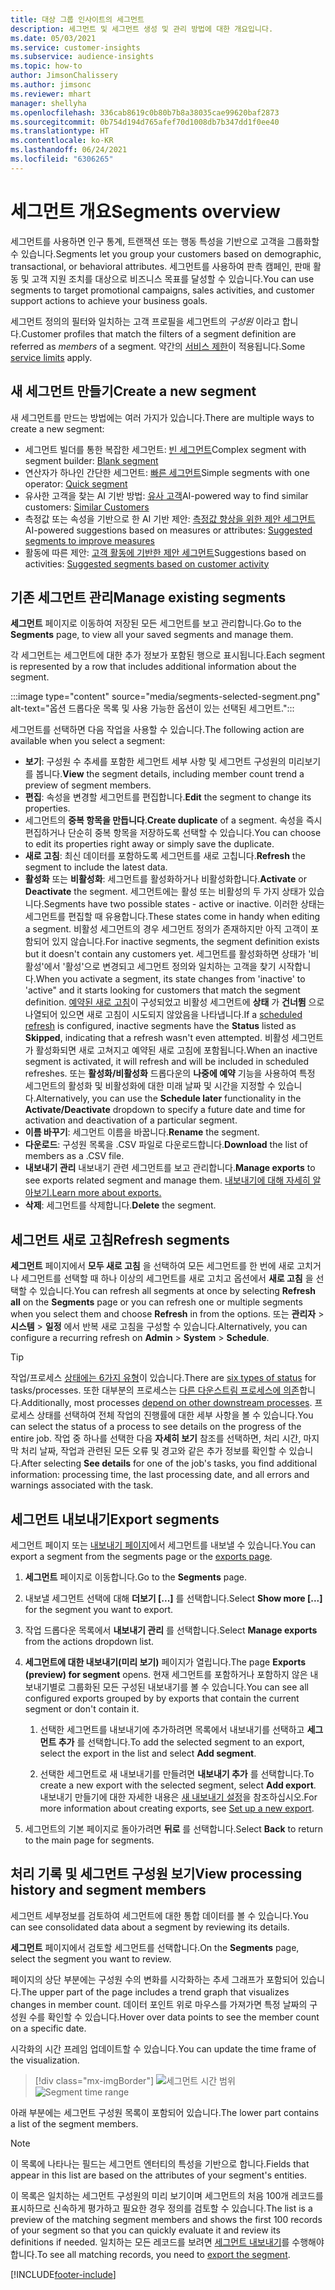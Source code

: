 ```yaml
---
title: 대상 그룹 인사이트의 세그먼트
description: 세그먼트 및 세그먼트 생성 및 관리 방법에 대한 개요입니다.
ms.date: 05/03/2021
ms.service: customer-insights
ms.subservice: audience-insights
ms.topic: how-to
author: JimsonChalissery
ms.author: jimsonc
ms.reviewer: mhart
manager: shellyha
ms.openlocfilehash: 336cab8619c0b80b7b8a38035cae99620baf2873
ms.sourcegitcommit: 0b754d194d765afef70d1008db7b347dd1f0ee40
ms.translationtype: HT
ms.contentlocale: ko-KR
ms.lasthandoff: 06/24/2021
ms.locfileid: "6306265"
---
```

# <a name="segments-overview"></a><span data-ttu-id="5dd7c-103">세그먼트 개요</span><span class="sxs-lookup"><span data-stu-id="5dd7c-103">Segments overview</span></span>

<span data-ttu-id="5dd7c-104">세그먼트를 사용하면 인구 통계, 트랜잭션 또는 행동 특성을 기반으로 고객을 그룹화할 수 있습니다.</span><span class="sxs-lookup"><span data-stu-id="5dd7c-104">Segments let you group your customers based on demographic, transactional, or behavioral attributes.</span></span> <span data-ttu-id="5dd7c-105">세그먼트를 사용하여 판촉 캠페인, 판매 활동 및 고객 지원 조치를 대상으로 비즈니스 목표를 달성할 수 있습니다.</span><span class="sxs-lookup"><span data-stu-id="5dd7c-105">You can use segments to target promotional campaigns, sales activities, and customer support actions to achieve your business goals.</span></span>

<span data-ttu-id="5dd7c-106">세그먼트 정의의 필터와 일치하는 고객 프로필을 세그먼트의 *구성원* 이라고 합니다.</span><span class="sxs-lookup"><span data-stu-id="5dd7c-106">Customer profiles that match the filters of a segment definition are referred as *members* of a segment.</span></span> <span data-ttu-id="5dd7c-107">약간의 [서비스 제한](service-limits.md)이 적용됩니다.</span><span class="sxs-lookup"><span data-stu-id="5dd7c-107">Some [service limits](service-limits.md) apply.</span></span>

## <a name="create-a-new-segment"></a><span data-ttu-id="5dd7c-108">새 세그먼트 만들기</span><span class="sxs-lookup"><span data-stu-id="5dd7c-108">Create a new segment</span></span>

<span data-ttu-id="5dd7c-109">새 세그먼트를 만드는 방법에는 여러 가지가 있습니다.</span><span class="sxs-lookup"><span data-stu-id="5dd7c-109">There are multiple ways to create a new segment:</span></span> 

- <span data-ttu-id="5dd7c-110">세그먼트 빌더를 통한 복잡한 세그먼트: [빈 세그먼트](segment-builder.md#create-a-new-segment)</span><span class="sxs-lookup"><span data-stu-id="5dd7c-110">Complex segment with segment builder: [Blank segment](segment-builder.md#create-a-new-segment)</span></span>
- <span data-ttu-id="5dd7c-111">연산자가 하나인 간단한 세그먼트: [빠른 세그먼트](segment-builder.md#quick-segments)</span><span class="sxs-lookup"><span data-stu-id="5dd7c-111">Simple segments with one operator: [Quick segment](segment-builder.md#quick-segments)</span></span>
- <span data-ttu-id="5dd7c-112">유사한 고객을 찾는 AI 기반 방법: [유사 고객](find-similar-customer-segments.md)</span><span class="sxs-lookup"><span data-stu-id="5dd7c-112">AI-powered way to find similar customers: [Similar Customers](find-similar-customer-segments.md)</span></span>
- <span data-ttu-id="5dd7c-113">측정값 또는 속성을 기반으로 한 AI 기반 제안: [측정값 향상을 위한 제안 세그먼트](suggested-segments.md)</span><span class="sxs-lookup"><span data-stu-id="5dd7c-113">AI-powered suggestions based on measures or attributes: [Suggested segments to improve measures](suggested-segments.md)</span></span>
- <span data-ttu-id="5dd7c-114">활동에 따른 제안: [고객 활동에 기반한 제안 세그먼트](suggested-segments-activity.md)</span><span class="sxs-lookup"><span data-stu-id="5dd7c-114">Suggestions based on activities: [Suggested segments based on customer activity](suggested-segments-activity.md)</span></span>

## <a name="manage-existing-segments"></a><span data-ttu-id="5dd7c-115">기존 세그먼트 관리</span><span class="sxs-lookup"><span data-stu-id="5dd7c-115">Manage existing segments</span></span>

<span data-ttu-id="5dd7c-116">**세그먼트** 페이지로 이동하여 저장된 모든 세그먼트를 보고 관리합니다.</span><span class="sxs-lookup"><span data-stu-id="5dd7c-116">Go to the **Segments** page, to view all your saved segments and manage them.</span></span>

<span data-ttu-id="5dd7c-117">각 세그먼트는 세그먼트에 대한 추가 정보가 포함된 행으로 표시됩니다.</span><span class="sxs-lookup"><span data-stu-id="5dd7c-117">Each segment is represented by a row that includes additional information about the segment.</span></span>

:::image type="content" source="media/segments-selected-segment.png" alt-text="옵션 드롭다운 목록 및 사용 가능한 옵션이 있는 선택된 세그먼트.":::

<span data-ttu-id="5dd7c-119">세그먼트를 선택하면 다음 작업을 사용할 수 있습니다.</span><span class="sxs-lookup"><span data-stu-id="5dd7c-119">The following action are available when you select a segment:</span></span>

- <span data-ttu-id="5dd7c-120">**보기**: 구성원 수 추세를 포함한 세그먼트 세부 사항 및 세그먼트 구성원의 미리보기를 봅니다.</span><span class="sxs-lookup"><span data-stu-id="5dd7c-120">**View** the segment details, including member count trend a preview of segment members.</span></span>
- <span data-ttu-id="5dd7c-121">**편집**: 속성을 변경할 세그먼트를 편집합니다.</span><span class="sxs-lookup"><span data-stu-id="5dd7c-121">**Edit** the segment to change its properties.</span></span>
- <span data-ttu-id="5dd7c-122">세그먼트의 **중복 항목을 만듭니다**.</span><span class="sxs-lookup"><span data-stu-id="5dd7c-122">**Create duplicate** of a segment.</span></span> <span data-ttu-id="5dd7c-123">속성을 즉시 편집하거나 단순히 중복 항목을 저장하도록 선택할 수 있습니다.</span><span class="sxs-lookup"><span data-stu-id="5dd7c-123">You can choose to edit its properties right away or simply save the duplicate.</span></span>
- <span data-ttu-id="5dd7c-124">**새로 고침**: 최신 데이터를 포함하도록 세그먼트를 새로 고칩니다.</span><span class="sxs-lookup"><span data-stu-id="5dd7c-124">**Refresh** the segment to include the latest data.</span></span>
- <span data-ttu-id="5dd7c-125">**활성화** 또는 **비활성화**: 세그먼트를 활성화하거나 비활성화합니다.</span><span class="sxs-lookup"><span data-stu-id="5dd7c-125">**Activate** or **Deactivate** the segment.</span></span> <span data-ttu-id="5dd7c-126">세그먼트에는 활성 또는 비활성의 두 가지 상태가 있습니다.</span><span class="sxs-lookup"><span data-stu-id="5dd7c-126">Segments have two possible states - active or inactive.</span></span> <span data-ttu-id="5dd7c-127">이러한 상태는 세그먼트를 편집할 때 유용합니다.</span><span class="sxs-lookup"><span data-stu-id="5dd7c-127">These states come in handy when editing a segment.</span></span> <span data-ttu-id="5dd7c-128">비활성 세그먼트의 경우 세그먼트 정의가 존재하지만 아직 고객이 포함되어 있지 않습니다.</span><span class="sxs-lookup"><span data-stu-id="5dd7c-128">For inactive segments, the segment definition exists but it doesn't contain any customers yet.</span></span> <span data-ttu-id="5dd7c-129">세그먼트를 활성화하면 상태가 '비활성'에서 '활성'으로 변경되고 세그먼트 정의와 일치하는 고객을 찾기 시작합니다.</span><span class="sxs-lookup"><span data-stu-id="5dd7c-129">When you activate a segment, its state changes from 'inactive' to 'active" and it starts looking for customers that match the segment definition.</span></span> <span data-ttu-id="5dd7c-130">[예약된 새로 고침](system.md#schedule-tab)이 구성되었고 비활성 세그먼트에 **상태** 가 **건너뜀** 으로 나열되어 있으면 새로 고침이 시도되지 않았음을 나타냅니다.</span><span class="sxs-lookup"><span data-stu-id="5dd7c-130">If a [scheduled refresh](system.md#schedule-tab) is configured, inactive segments have the **Status** listed as **Skipped**, indicating that a refresh wasn't even attempted.</span></span> <span data-ttu-id="5dd7c-131">비활성 세그먼트가 활성화되면 새로 고쳐지고 예약된 새로 고침에 포함됩니다.</span><span class="sxs-lookup"><span data-stu-id="5dd7c-131">When an inactive segment is activated, it will refresh and will be included in scheduled refreshes.</span></span>
  <span data-ttu-id="5dd7c-132">또는 **활성화/비활성화** 드롭다운의 **나중에 예약** 기능을 사용하여 특정 세그먼트의 활성화 및 비활성화에 대한 미래 날짜 및 시간을 지정할 수 있습니다.</span><span class="sxs-lookup"><span data-stu-id="5dd7c-132">Alternatively, you can use the **Schedule later** functionality in the **Activate/Deactivate** dropdown to specify a future date and time for activation and deactivation of a particular segment.</span></span>
- <span data-ttu-id="5dd7c-133">**이름 바꾸기**: 세그먼트 이름을 바꿉니다.</span><span class="sxs-lookup"><span data-stu-id="5dd7c-133">**Rename** the segment.</span></span>
- <span data-ttu-id="5dd7c-134">**다운로드**: 구성원 목록을 .CSV 파일로 다운로드합니다.</span><span class="sxs-lookup"><span data-stu-id="5dd7c-134">**Download** the list of members as a .CSV file.</span></span>
- <span data-ttu-id="5dd7c-135">**내보내기 관리** 내보내기 관련 세그먼트를 보고 관리합니다.</span><span class="sxs-lookup"><span data-stu-id="5dd7c-135">**Manage exports** to see exports related segment and manage them.</span></span> [<span data-ttu-id="5dd7c-136">내보내기에 대해 자세히 알아보기.</span><span class="sxs-lookup"><span data-stu-id="5dd7c-136">Learn more about exports.</span></span>](export-destinations.md)
- <span data-ttu-id="5dd7c-137">**삭제**: 세그먼트를 삭제합니다.</span><span class="sxs-lookup"><span data-stu-id="5dd7c-137">**Delete** the segment.</span></span>

## <a name="refresh-segments"></a><span data-ttu-id="5dd7c-138">세그먼트 새로 고침</span><span class="sxs-lookup"><span data-stu-id="5dd7c-138">Refresh segments</span></span>

<span data-ttu-id="5dd7c-139">**세그먼트** 페이지에서 **모두 새로 고침** 을 선택하여 모든 세그먼트를 한 번에 새로 고치거나 세그먼트를 선택할 때 하나 이상의 세그먼트를 새로 고치고 옵션에서 **새로 고침** 을 선택할 수 있습니다.</span><span class="sxs-lookup"><span data-stu-id="5dd7c-139">You can refresh all segments at once by selecting **Refresh all** on the **Segments** page or you can refresh one or multiple segments when you select them and choose **Refresh** in from the options.</span></span> <span data-ttu-id="5dd7c-140">또는 **관리자** > **시스템** > **일정** 에서 반복 새로 고침을 구성할 수 있습니다.</span><span class="sxs-lookup"><span data-stu-id="5dd7c-140">Alternatively, you can configure a recurring refresh on **Admin** > **System** > **Schedule**.</span></span>

> [!TIP]
> <span data-ttu-id="5dd7c-141">작업/프로세스 [상태에는 6가지 유형](system.md#status-types)이 있습니다.</span><span class="sxs-lookup"><span data-stu-id="5dd7c-141">There are [six types of status](system.md#status-types) for tasks/processes.</span></span> <span data-ttu-id="5dd7c-142">또한 대부분의 프로세스는 [다른 다운스트림 프로세스에 의존](system.md#refresh-policies)합니다.</span><span class="sxs-lookup"><span data-stu-id="5dd7c-142">Additionally, most processes [depend on other downstream processes](system.md#refresh-policies).</span></span> <span data-ttu-id="5dd7c-143">프로세스 상태를 선택하여 전체 작업의 진행률에 대한 세부 사항을 볼 수 있습니다.</span><span class="sxs-lookup"><span data-stu-id="5dd7c-143">You can select the status of a process to see details on the progress of the entire job.</span></span> <span data-ttu-id="5dd7c-144">작업 중 하나를 선택한 다음 **자세히 보기** 참조를 선택하면, 처리 시간, 마지막 처리 날짜, 작업과 관련된 모든 오류 및 경고와 같은 추가 정보를 확인할 수 있습니다.</span><span class="sxs-lookup"><span data-stu-id="5dd7c-144">After selecting **See details** for one of the job's tasks, you find additional information: processing time, the last processing date, and all errors and warnings associated with the task.</span></span>

## <a name="export-segments"></a><span data-ttu-id="5dd7c-145">세그먼트 내보내기</span><span class="sxs-lookup"><span data-stu-id="5dd7c-145">Export segments</span></span>

<span data-ttu-id="5dd7c-146">세그먼트 페이지 또는 [내보내기 페이지](export-destinations.md)에서 세그먼트를 내보낼 수 있습니다.</span><span class="sxs-lookup"><span data-stu-id="5dd7c-146">You can export a segment from the segments page or the [exports page](export-destinations.md).</span></span> 

1. <span data-ttu-id="5dd7c-147">**세그먼트** 페이지로 이동합니다.</span><span class="sxs-lookup"><span data-stu-id="5dd7c-147">Go to the **Segments** page.</span></span>

1. <span data-ttu-id="5dd7c-148">내보낼 세그먼트 선택에 대해 **더보기 [...]** 를 선택합니다.</span><span class="sxs-lookup"><span data-stu-id="5dd7c-148">Select **Show more [...]** for the segment you want to export.</span></span>

1. <span data-ttu-id="5dd7c-149">작업 드롭다운 목록에서 **내보내기 관리** 를 선택합니다.</span><span class="sxs-lookup"><span data-stu-id="5dd7c-149">Select **Manage exports** from the actions dropdown list.</span></span>

1. <span data-ttu-id="5dd7c-150">**세그먼트에 대한 내보내기(미리 보기)** 페이지가 열립니다.</span><span class="sxs-lookup"><span data-stu-id="5dd7c-150">The page **Exports (preview) for segment** opens.</span></span> <span data-ttu-id="5dd7c-151">현재 세그먼트를 포함하거나 포함하지 않은 내보내기별로 그룹화된 모든 구성된 내보내기를 볼 수 있습니다.</span><span class="sxs-lookup"><span data-stu-id="5dd7c-151">You can see all configured exports grouped by by exports that contain the current segment or don't contain it.</span></span>

   1. <span data-ttu-id="5dd7c-152">선택한 세그먼트를 내보내기에 추가하려면 목록에서 내보내기를 선택하고 **세그먼트 추가** 를 선택합니다.</span><span class="sxs-lookup"><span data-stu-id="5dd7c-152">To add the selected segment to an export, select the export in the list and select **Add segment**.</span></span>

   1. <span data-ttu-id="5dd7c-153">선택한 세그먼트로 새 내보내기를 만들려면 **내보내기 추가** 를 선택합니다.</span><span class="sxs-lookup"><span data-stu-id="5dd7c-153">To create a new export with the selected segment, select **Add export**.</span></span> <span data-ttu-id="5dd7c-154">내보내기 만들기에 대한 자세한 내용은 [새 내보내기 설정](export-destinations.md#set-up-a-new-export)을 참조하십시오.</span><span class="sxs-lookup"><span data-stu-id="5dd7c-154">For more information about creating exports, see [Set up a new export](export-destinations.md#set-up-a-new-export).</span></span>

1. <span data-ttu-id="5dd7c-155">세그먼트의 기본 페이지로 돌아가려면 **뒤로** 를 선택합니다.</span><span class="sxs-lookup"><span data-stu-id="5dd7c-155">Select **Back** to return to the main page for segments.</span></span>

## <a name="view-processing-history-and-segment-members"></a><span data-ttu-id="5dd7c-156">처리 기록 및 세그먼트 구성원 보기</span><span class="sxs-lookup"><span data-stu-id="5dd7c-156">View processing history and segment members</span></span>

<span data-ttu-id="5dd7c-157">세그먼트 세부정보를 검토하여 세그먼트에 대한 통합 데이터를 볼 수 있습니다.</span><span class="sxs-lookup"><span data-stu-id="5dd7c-157">You can see consolidated data about a segment by reviewing its details.</span></span>

<span data-ttu-id="5dd7c-158">**세그먼트** 페이지에서 검토할 세그먼트를 선택합니다.</span><span class="sxs-lookup"><span data-stu-id="5dd7c-158">On the **Segments** page, select the segment you want to review.</span></span>

<span data-ttu-id="5dd7c-159">페이지의 상단 부분에는 구성원 수의 변화를 시각화하는 추세 그래프가 포함되어 있습니다.</span><span class="sxs-lookup"><span data-stu-id="5dd7c-159">The upper part of the page includes a trend graph that visualizes changes in member count.</span></span> <span data-ttu-id="5dd7c-160">데이터 포인트 위로 마우스를 가져가면 특정 날짜의 구성원 수를 확인할 수 있습니다.</span><span class="sxs-lookup"><span data-stu-id="5dd7c-160">Hover over data points to see the member count on a specific date.</span></span>

<span data-ttu-id="5dd7c-161">시각화의 시간 프레임 업데이트할 수 있습니다.</span><span class="sxs-lookup"><span data-stu-id="5dd7c-161">You can update the time frame of the visualization.</span></span>

> [!div class="mx-imgBorder"]
> <span data-ttu-id="5dd7c-162">![세그먼트 시간 범위](media/segment-time-range.png "세그먼트 시간 범위")</span><span class="sxs-lookup"><span data-stu-id="5dd7c-162">![Segment time range](media/segment-time-range.png "Segment time range")</span></span>

<span data-ttu-id="5dd7c-163">아래 부분에는 세그먼트 구성원 목록이 포함되어 있습니다.</span><span class="sxs-lookup"><span data-stu-id="5dd7c-163">The lower part contains a list of the segment members.</span></span>

> [!NOTE]
> <span data-ttu-id="5dd7c-164">이 목록에 나타나는 필드는 세그먼트 엔터티의 특성을 기반으로 합니다.</span><span class="sxs-lookup"><span data-stu-id="5dd7c-164">Fields that appear in this list are based on the attributes of your segment's entities.</span></span>
>
><span data-ttu-id="5dd7c-165">이 목록은 일치하는 세그먼트 구성원의 미리 보기이며 세그먼트의 처음 100개 레코드를 표시하므로 신속하게 평가하고 필요한 경우 정의를 검토할 수 있습니다.</span><span class="sxs-lookup"><span data-stu-id="5dd7c-165">The list is a preview of the matching segment members and shows the first 100 records of your segment so that you can quickly evaluate it and review its definitions if needed.</span></span> <span data-ttu-id="5dd7c-166">일치하는 모든 레코드를 보려면 [세그먼트 내보내기](export-destinations.md)를 수행해야 합니다.</span><span class="sxs-lookup"><span data-stu-id="5dd7c-166">To see all matching records, you need to [export the segment](export-destinations.md).</span></span>

[!INCLUDE[footer-include](../includes/footer-banner.md)] 
